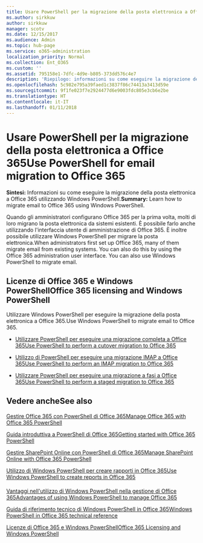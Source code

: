 ```yaml
---
title: Usare PowerShell per la migrazione della posta elettronica a Office 365
ms.author: sirkkuw
author: sirkkuw
manager: scotv
ms.date: 12/15/2017
ms.audience: Admin
ms.topic: hub-page
ms.service: o365-administration
localization_priority: Normal
ms.collection: Ent_O365
ms.custom: ''
ms.assetid: 795158e1-7dfc-4d9e-b805-373dd576c4e7
description: 'Riepilogo: informazioni su come eseguire la migrazione della posta elettronica a Office 365 utilizzando Windows PowerShell.'
ms.openlocfilehash: 5c982e795a39faed1c3837f86c74413a3413d59e
ms.sourcegitcommit: 9f1fe023f7e2924477d6e9003fdc805e3cb6e2be
ms.translationtype: HT
ms.contentlocale: it-IT
ms.lasthandoff: 01/11/2018
---
```

# <a name="use-powershell-for-email-migration-to-office-365"></a><span data-ttu-id="4b182-103">Usare PowerShell per la migrazione della posta elettronica a Office 365</span><span class="sxs-lookup"><span data-stu-id="4b182-103">Use PowerShell for email migration to Office 365</span></span>

 <span data-ttu-id="4b182-104">**Sintesi:** Informazioni su come eseguire la migrazione della posta elettronica a Office 365 utilizzando Windows PowerShell.</span><span class="sxs-lookup"><span data-stu-id="4b182-104">**Summary:** Learn how to migrate email to Office 365 using Windows PowerShell.</span></span>
  
<span data-ttu-id="4b182-p101">Quando gli amministratori configurano Office 365 per la prima volta, molti di loro migrano la posta elettronica da sistemi esistenti. È possibile farlo anche utilizzando l'interfaccia utente di amministrazione di Office 365. È inoltre possibile utilizzare Windows PowerShell per migrare la posta elettronica.</span><span class="sxs-lookup"><span data-stu-id="4b182-p101">When administrators first set up Office 365, many of them migrate email from existing systems. You can also do this by using the Office 365 administration user interface. You can also use Windows PowerShell to migrate email.</span></span>
  
## <a name="office-365-licensing-and-windows-powershell"></a><span data-ttu-id="4b182-108">Licenze di Office 365 e Windows PowerShell</span><span class="sxs-lookup"><span data-stu-id="4b182-108">Office 365 licensing and Windows PowerShell</span></span>

<span data-ttu-id="4b182-109">Utilizzare Windows PowerShell per eseguire la migrazione della posta elettronica a Office 365.</span><span class="sxs-lookup"><span data-stu-id="4b182-109">Use Windows PowerShell to migrate email to Office 365.</span></span> 
  
- [<span data-ttu-id="4b182-110">Utilizzare PowerShell per eseguire una migrazione completa a Office 365</span><span class="sxs-lookup"><span data-stu-id="4b182-110">Use PowerShell to perform a cutover migration to Office 365</span></span>](use-powershell-to-perform-a-cutover-migration-to-office-365.md)
    
- [<span data-ttu-id="4b182-111">Utilizzo di PowerShell per eseguire una migrazione IMAP a Office 365</span><span class="sxs-lookup"><span data-stu-id="4b182-111">Use PowerShell to perform an IMAP migration to Office 365</span></span>](use-powershell-to-perform-an-imap-migration-to-office-365.md)
    
- [<span data-ttu-id="4b182-112">Utilizzare PowerShell per eseguire una migrazione a fasi a Office 365</span><span class="sxs-lookup"><span data-stu-id="4b182-112">Use PowerShell to perform a staged migration to Office 365</span></span>](use-powershell-to-perform-a-staged-migration-to-office-365.md)
    
## <a name="see-also"></a><span data-ttu-id="4b182-113">Vedere anche</span><span class="sxs-lookup"><span data-stu-id="4b182-113">See also</span></span>

#### 

[<span data-ttu-id="4b182-114">Gestire Office 365 con PowerShell di Office 365</span><span class="sxs-lookup"><span data-stu-id="4b182-114">Manage Office 365 with Office 365 PowerShell</span></span>](manage-office-365-with-office-365-powershell.md)
  
[<span data-ttu-id="4b182-115">Guida introduttiva a PowerShell di Office 365</span><span class="sxs-lookup"><span data-stu-id="4b182-115">Getting started with Office 365 PowerShell</span></span>](getting-started-with-office-365-powershell.md)
  
[<span data-ttu-id="4b182-116">Gestire SharePoint Online con PowerShell di Office 365</span><span class="sxs-lookup"><span data-stu-id="4b182-116">Manage SharePoint Online with Office 365 PowerShell</span></span>](manage-sharepoint-online-with-office-365-powershell.md)
  
[<span data-ttu-id="4b182-117">Utilizzo di Windows PowerShell per creare rapporti in Office 365</span><span class="sxs-lookup"><span data-stu-id="4b182-117">Use Windows PowerShell to create reports in Office 365</span></span>](use-windows-powershell-to-create-reports-in-office-365.md)
#### 

<span data-ttu-id="4b182-118">[Vantaggi nell'utilizzo di Windows PowerShell nella gestione di Office 365]((http://technet.microsoft.com/library/15144a50-453e-4cd5-befd-bc6736697967.aspx))</span><span class="sxs-lookup"><span data-stu-id="4b182-118">[Advantages of using Windows PowerShell to manage Office 365]((http://technet.microsoft.com/library/15144a50-453e-4cd5-befd-bc6736697967.aspx))</span></span>
  
<span data-ttu-id="4b182-119">[Guida di riferimento tecnico di Windows PowerShell in Office 365]((http://technet.microsoft.com/library/10d5c66a-7579-4319-aaa5-7a5e21d49cea.aspx))</span><span class="sxs-lookup"><span data-stu-id="4b182-119">[Windows PowerShell in Office 365 technical reference]((http://technet.microsoft.com/library/10d5c66a-7579-4319-aaa5-7a5e21d49cea.aspx))</span></span>
  
<span data-ttu-id="4b182-120">[Licenze di Office 365 e Windows PowerShell]((http://technet.microsoft.com/library/6ca0e430-f7ba-4184-becf-14c6c5c8dde5.aspx))</span><span class="sxs-lookup"><span data-stu-id="4b182-120">[Office 365 Licensing and Windows PowerShell]((http://technet.microsoft.com/library/6ca0e430-f7ba-4184-becf-14c6c5c8dde5.aspx))</span></span>

